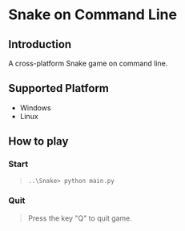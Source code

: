 # Snake on Command Line
## Introduction
A cross-platform Snake game on command line.
## Supported Platform
- Windows
- Linux
## How to play
### Start
>`..\Snake> python main.py`
### Quit
> Press the key "Q" to quit game.